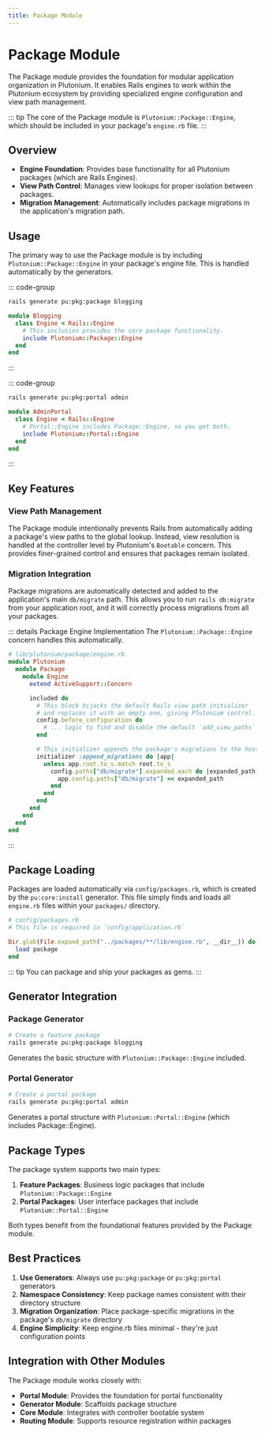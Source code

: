 ```yaml
---
title: Package Module
---
```


# Package Module

The Package module provides the foundation for modular application organization in Plutonium. It enables Rails engines to work within the Plutonium ecosystem by providing specialized engine configuration and view path management.

::: tip
The core of the Package module is `Plutonium::Package::Engine`, which should be included in your package's `engine.rb` file.
:::

## Overview

- **Engine Foundation**: Provides base functionality for all Plutonium packages (which are Rails Engines).
- **View Path Control**: Manages view lookups for proper isolation between packages.
- **Migration Management**: Automatically includes package migrations in the application's migration path.

## Usage

The primary way to use the Package module is by including `Plutonium::Package::Engine` in your package's engine file. This is handled automatically by the generators.

::: code-group
```bash [Generate a Feature Package]
rails generate pu:pkg:package blogging
```
```ruby [packages/blogging/lib/engine.rb]
module Blogging
  class Engine < Rails::Engine
    # This inclusion provides the core package functionality.
    include Plutonium::Package::Engine
  end
end
```
:::

::: code-group
```bash [Generate a Portal Package]
rails generate pu:pkg:portal admin
```
```ruby [packages/admin_portal/lib/engine.rb]
module AdminPortal
  class Engine < Rails::Engine
    # Portal::Engine includes Package::Engine, so you get both.
    include Plutonium::Portal::Engine
  end
end
```
:::

## Key Features

### View Path Management

The Package module intentionally prevents Rails from automatically adding a package's view paths to the global lookup. Instead, view resolution is handled at the controller level by Plutonium's `Bootable` concern. This provides finer-grained control and ensures that packages remain isolated.

### Migration Integration

Package migrations are automatically detected and added to the application's main `db/migrate` path. This allows you to run `rails db:migrate` from your application root, and it will correctly process migrations from all your packages.

::: details Package Engine Implementation
The `Plutonium::Package::Engine` concern handles this automatically.
```ruby
# lib/plutonium/package/engine.rb
module Plutonium
  module Package
    module Engine
      extend ActiveSupport::Concern

      included do
        # This block hijacks the default Rails view path initializer
        # and replaces it with an empty one, giving Plutonium control.
        config.before_configuration do
          # ... logic to find and disable the default `add_view_paths` initializer
        end

        # This initializer appends the package's migrations to the host app.
        initializer :append_migrations do |app|
          unless app.root.to_s.match root.to_s
            config.paths["db/migrate"].expanded.each do |expanded_path|
              app.config.paths["db/migrate"] << expanded_path
            end
          end
        end
      end
    end
  end
end
```
:::

## Package Loading

Packages are loaded automatically via `config/packages.rb`, which is created by the `pu:core:install` generator. This file simply finds and loads all `engine.rb` files within your `packages/` directory.

```ruby
# config/packages.rb
# This file is required in `config/application.rb`

Dir.glob(File.expand_path("../packages/**/lib/engine.rb", __dir__)) do |package|
  load package
end
```

::: tip
You can package and ship your packages as gems.
:::

## Generator Integration

### Package Generator

```bash
# Create a feature package
rails generate pu:pkg:package blogging
```

Generates the basic structure with `Plutonium::Package::Engine` included.

### Portal Generator

```bash
# Create a portal package
rails generate pu:pkg:portal admin
```

Generates a portal structure with `Plutonium::Portal::Engine` (which includes Package::Engine).

## Package Types

The package system supports two main types:

1. **Feature Packages**: Business logic packages that include `Plutonium::Package::Engine`
2. **Portal Packages**: User interface packages that include `Plutonium::Portal::Engine`

Both types benefit from the foundational features provided by the Package module.

## Best Practices

1. **Use Generators**: Always use `pu:pkg:package` or `pu:pkg:portal` generators
2. **Namespace Consistency**: Keep package names consistent with their directory structure
3. **Migration Organization**: Place package-specific migrations in the package's `db/migrate` directory
4. **Engine Simplicity**: Keep engine.rb files minimal - they're just configuration points

## Integration with Other Modules

The Package module works closely with:
- **Portal Module**: Provides the foundation for portal functionality
- **Generator Module**: Scaffolds package structure
- **Core Module**: Integrates with controller bootable system
- **Routing Module**: Supports resource registration within packages
